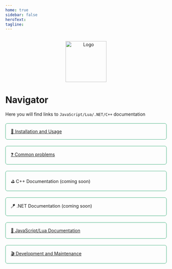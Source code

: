```yaml
---
home: true
sidebar: false
heroText:
tagline:
---
```


<div class="content">
    <div class="row">
        <div class="col-sm-3">
            <p class="logo_p"><img src="/assets/compass_item.png" alt="Logo"></p>
        </div>
        <div class="col-sm-9">
            <h1>Navigator</h1>
            <p>Here you will find links to <code>JavaScript/Lua/.NET/C++</code> documentation</p>
        </div>
    </div>
    <div class="row buttons-content">
        <div class="col-sm-6 btn-link"><a href="/en_US/Usage" class="navigator-link">🔨 Installation and Usage</a></div>
        <div class="col-sm-6 btn-link"><a href="/en_US/QA" class="navigator-link">❓ Common problems</a></div>
        <div class="col-sm-6 btn-link"><a class="navigator-link">⛳ C++ Documentation (coming soon)</a></div>
        <div class="col-sm-6 btn-link"><a class="navigator-link">🪁 .NET Documentation (coming soon)</a></div>
        <div class="col-sm-6 btn-link"><a href="/en_US/Development" class="navigator-link">🎯 JavaScript/Lua Documentation</a></div>
        <div class="col-sm-6 btn-link"><a href="/en_US/Maintenance" class="navigator-link">🎬 Development and Maintenance</a></div>
    </div>
</div>

<style>
.content {
    margin: 30px 0;
}

.logo_p {
    text-align: center;
}

.logo_p img {
    width: 128px;
    image-rendering: pixelated;
}

.btn-link {
    margin-top: 20px;
}

.navigator-link {
    border: 1px solid #3eaf7c;
    display: flex;
    padding: 16px;
    border-radius: 6px;
}

@media screen and (max-width: 576px) {
    .logo_p {
        text-align: left;
    }
}
</style>
